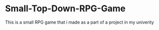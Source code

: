 # Small-Top-Down-RPG-Game
This is a small RPG game that i made as a part of a project in my univerity
